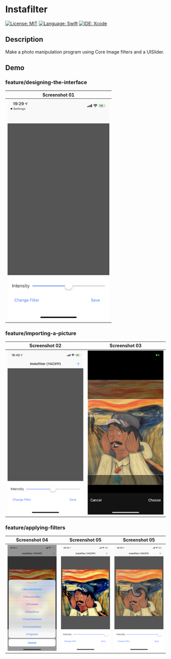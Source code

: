 # Instafilter
[![License: MIT](https://img.shields.io/badge/License-MIT-yellow.svg)](https://opensource.org/licenses/MIT)
[![Language: Swift](https://img.shields.io/badge/Language-Swift-red.svg)](https://swift.org/blog/)
[![IDE: Xcode](https://img.shields.io/badge/IDE-Xcode%2010.3-blue.svg)](https://developer.apple.com/xcode/)

## Description
Make a photo manipulation program using Core Image filters and a UISlider.

## Demo
### feature/designing-the-interface
| Screenshot 01 |
| ------------- |
| ![screenshot01.png](.screenshots/screenshot01.png) |

### feature/importing-a-picture
| Screenshot 02 | Screenshot 03 |
| ------------- | ------------- |
| ![screenshot02.png](.screenshots/screenshot02.png) | ![screenshot03.png](.screenshots/screenshot03.png) |

### feature/applying-filters
| Screenshot 04 | Screenshot 05 | Screenshot 05 |
| ------------- | ------------- | ------------- |
| ![screenshot04.png](.screenshots/screenshot04.png) | ![screenshot05.png](.screenshots/screenshot05.png) | ![screenshot06.png](.screenshots/screenshot06.png) |
